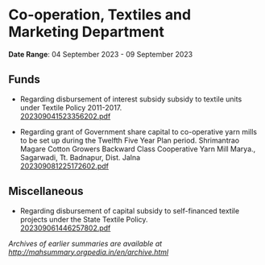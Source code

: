 # Co-operation, Textiles and Marketing Department

**Date Range**: 04 September 2023 - 09 September 2023


## Funds
- Regarding disbursement of interest subsidy subsidy to textile units under Textile Policy 2011-2017.\
  [202309041523356202.pdf](https://gr.maharashtra.gov.in/Site/Upload/Government%20Resolutions/English/202309041523356202.pdf)

- Regarding grant of Government share capital to co-operative yarn mills to be set up during the Twelfth Five Year Plan period. Shrimantrao Magare Cotton Growers Backward Class Cooperative Yarn Mill Marya., Sagarwadi, Tt. Badnapur, Dist. Jalna\
  [202309081225172602.pdf](https://gr.maharashtra.gov.in/Site/Upload/Government%20Resolutions/English/202309081225172602.pdf)

## Miscellaneous
- Regarding disbursement of capital subsidy to self-financed textile projects under the State Textile Policy.\
  [202309061446257802.pdf](https://gr.maharashtra.gov.in/Site/Upload/Government%20Resolutions/English/202309061446257802.pdf)


*Archives of earlier summaries are available at http://mahsummary.orgpedia.in/en/archive.html*
